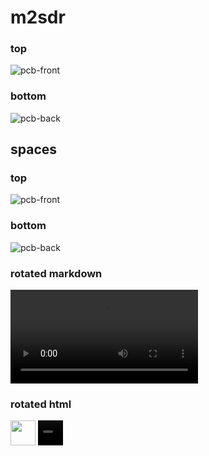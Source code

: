 # m2sdr

### top
![pcb-front](https://linalinn.github.io/m2sdr/top.png)
### bottom
![pcb-back](https://linalinn.github.io/m2sdr/bottom.png)
## spaces
### top
![pcb-front](https://linalinn.github.io/m2sdr/spaces/top.png)
### bottom
![pcb-back](https://linalinn.github.io/m2sdr/spaces/bottom.png)
### rotated markdown
![rotate](https://linalinn.github.io/m2sdr/rotating.mp4)

### rotated html
<img src="https://linalinn.github.io/m2sdr/rotating.gif" width="40" height="40" />
<video src="https://linalinn.github.io/m2sdr/rotating.mp4" width="40" height="40" />


<video width="320" height="329" controls>
  <source src="https://linalinn.github.io/m2sdr/rotating.mp4" type="video/mp4">
</video>
